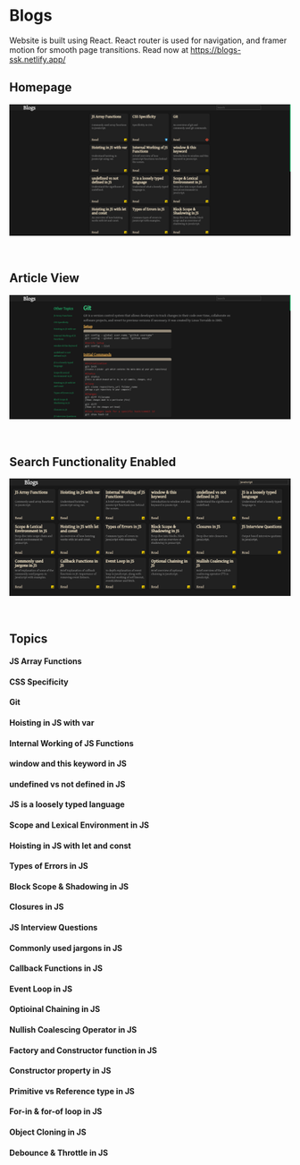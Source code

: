 # Blogs

<p>Website is built using React. React router is used for navigation, and framer motion for smooth page transitions. Read now at
    <a href="https://blogs-ssk.netlify.app/">https://blogs-ssk.netlify.app/</a></p>

## Homepage

<p align="center">
    <img src="./public/images/ss1.png">
</p>

<br>

## Article View

<p align="center">
    <img src="./public/images/ss2.png">
</p>

<br>

## Search Functionality Enabled

<p align="center">
    <img src="./public/images/ss3.png">
</p>

<br>

## Topics

#### JS Array Functions

#### CSS Specificity

#### Git

#### Hoisting in JS with var

#### Internal Working of JS Functions

#### window and this keyword in JS

#### undefined vs not defined in JS

#### JS is a loosely typed language

#### Scope and Lexical Environment in JS

#### Hoisting in JS with let and const

#### Types of Errors in JS

#### Block Scope & Shadowing in JS

#### Closures in JS

#### JS Interview Questions

#### Commonly used jargons in JS

#### Callback Functions in JS

#### Event Loop in JS

#### Optioinal Chaining in JS

#### Nullish Coalescing Operator in JS

#### Factory and Constructor function in JS

#### Constructor property in JS

#### Primitive vs Reference type in JS

#### For-in & for-of loop in JS

#### Object Cloning in JS

#### Debounce & Throttle in JS
